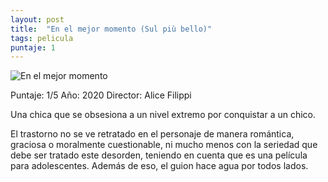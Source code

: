 ```yaml
---
layout: post
title:  "En el mejor momento (Sul più bello)"
tags: pelicula
puntaje: 1
---
```




![En el mejor momento](https://pics.filmaffinity.com/sul_piu_bello-501803430-large.jpg)

Puntaje: 1/5 
Año: 2020
Director: Alice Filippi

 

Una chica que se obsesiona a un nivel extremo por conquistar a un chico. 

El trastorno no se ve retratado en el personaje de manera romántica, graciosa o moralmente cuestionable, ni mucho menos con la seriedad que debe ser tratado este desorden, teniendo en cuenta que es una película para adolescentes. Además de eso, el guion hace agua por todos lados. 
